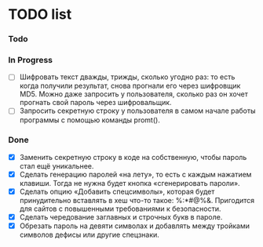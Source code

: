 # TODO list

### Todo

### In Progress

- [ ] Шифровать текст дважды, трижды, сколько угодно раз: то есть когда получили результат, снова прогнали его через шифровщик MD5. Можно даже запросить у пользователя, сколько раз он хочет прогнать свой пароль через шифровальщик.
- [ ] Запросить секретную строку у пользователя в самом начале работы программы с помощью команды promt().

### Done

- [x] Заменить секретную строку в коде на собственную, чтобы пароль стал ещё уникальнее.
- [x] Сделать генерацию паролей «на лету», то есть с каждым нажатием клавиши. Тогда не нужна будет кнопка «сгенерировать пароли».
- [x] Сделать опцию «Добавить спецсимволы», которая будет принудительно вставлять в хеш что-то такое: %:*#@%&. Пригодится для сайтов с повышенными требованиями к безопасности.
- [x] Сделать чередование заглавных и строчных букв в пароле.
- [x] Обрезать пароль на девяти символах и добавлять между тройками символов дефисы или другие спецзнаки.
